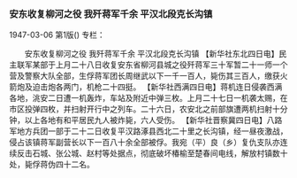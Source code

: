 ### 安东收复柳河之役  我歼蒋军千余  平汉北段克长沟镇

1947-03-06
第1版()
专栏：

　　安东收复柳河之役
    我歼蒋军千余
    平汉北段克长沟镇
    【新华社东北四日电】民主联军某部于上月二十八日收复安东省柳河县城之役歼蒋军三十军暂二十一师一个营及警察大队全部，生俘蒋军团长周继武以下一千一百人，毙伤其三百人，缴获火箭炮及迫击炮各两门，机枪二十四挺。
    【新华社西满四日电】蒋机连日侵袭西满各地，洮安二日遭一机轰炸，车站及附近中弹三枚。上月二十七日一机袭太赐，在市区投弹四枚，并扫射开行中之列车。二十六日，农安北之前部旗遭两机扫射十分钟，以上各地有和平居民九人被炸毙，六人受伤。
    【新华社晋察冀四日电】八路军地方兵团一部于二十二日收复平汉路涿县西北二十里之长沟镇，经一昼夜激战，侵占该镇蒋军副营长以下一百八十余全部被俘。我宛（平）良（乡）复仇支队亦连续反击石城、张公城、赵村等处据点，彻底破坏椿榆至楚春间电线，解放村镇数十处，毙俘蒋伪四十二名。
